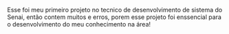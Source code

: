 Esse foi meu primeiro projeto no tecnico de desenvolvimento de sistema do Senai, então contem muitos e erros, porem esse projeto foi enssencial para o desenvolvimento do meu conhecimento na área!